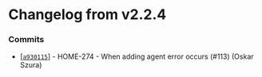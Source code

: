 # Changelog from v2.2.4
### Commits
* [[`a930115`](http://github.com/smart-evolution/shapi/commit/a930115ceb0a10c81efcdcb68e3f7098813400fb)] - HOME-274 - When adding  agent error occurs (#113) (Oskar Szura)